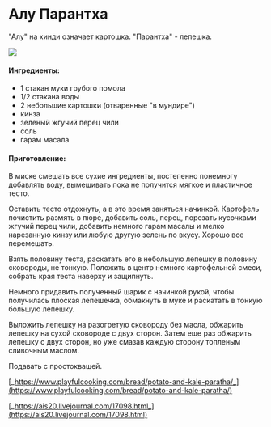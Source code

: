 # Алу Парантха

"Алу" на хинди означает картошка. "Парантха" - лепешка.

![](../../pics/potato-kale-paratha-05-900x1350.jpg)

#### Ингредиенты:

* 1 стакан муки грубого помола
* 1/2 стакана воды
* 2 небольшие картошки \(отваренные "в мундире"\)
* кинза
* зеленый жгучий перец  чили 
* соль
* гарам масала

#### Приготовление:

В миске смешать все сухие ингредиенты, постепенно понемногу добавлять воду, вымешивать пока не получится мягкое и пластичное тесто.

Оставить тесто отдохнуть, а в это время заняться начинкой. Картофель почистить размять в пюре, добавить соль, перец, порезать кусочками жгучий перец чили, добавить немного гарам масалы и мелко нарезанную кинзу или любую другую зелень по вкусу. Хорошо все перемешать.

Взять половину теста, раскатать его в небольшую лепешку в половину сковороды, не тонкую. Положить в центр немного картофельной смеси, собрать края теста наверху и защипнуть.

Немного придавить полученный шарик с начинкой рукой, чтобы получилась плоская лепешечка, обмакнуть в муке и раскатать в тонкую большую лепешку.

Выложить лепешку на разогретую сковороду без масла, обжарить лепешку на сухой сковороде с двух сторон. Затем еще раз обжарить лепешку с двух сторон, но уже смазав каждую сторону топленым сливочным маслом. 

Подавать с простоквашей.

[_https://www.playfulcooking.com/bread/potato-and-kale-paratha/_](https://www.playfulcooking.com/bread/potato-and-kale-paratha/)

[_https://ais20.livejournal.com/17098.html_](https://ais20.livejournal.com/17098.html)

